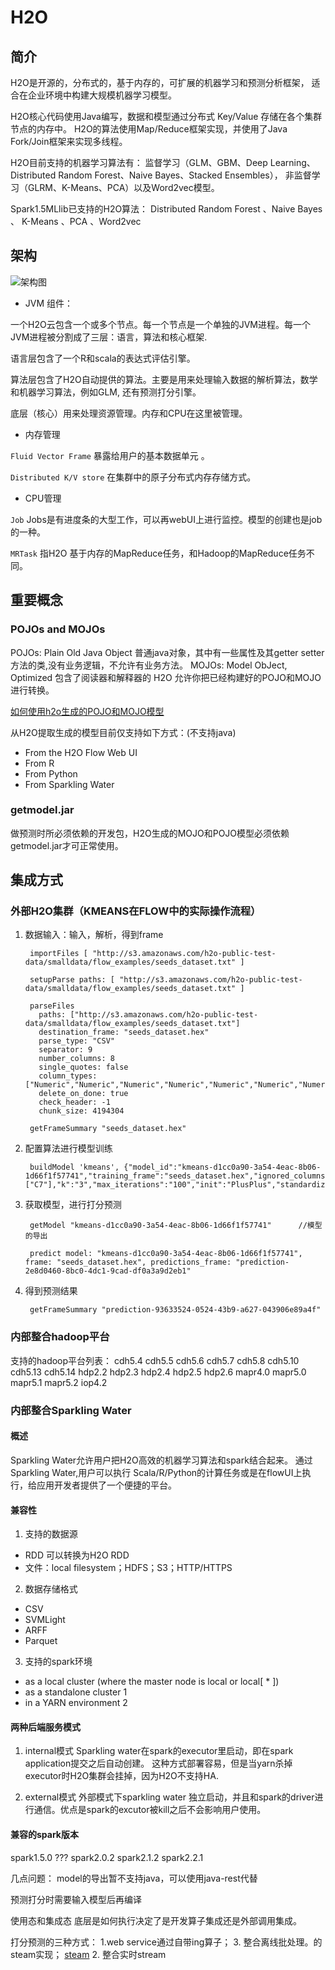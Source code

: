 # H2O

## 简介
H2O是开源的，分布式的，基于内存的，可扩展的机器学习和预测分析框架，
适合在企业环境中构建大规模机器学习模型。

H2O核心代码使用Java编写，数据和模型通过分布式 Key/Value 存储在各个集群节点的内存中。
H2O的算法使用Map/Reduce框架实现，并使用了Java Fork/Join框架来实现多线程。

H2O目前支持的机器学习算法有：
监督学习（GLM、GBM、Deep Learning、Distributed Random Forest、Naive Bayes、Stacked Ensembles），
非监督学习（GLRM、K-Means、PCA）以及Word2vec模型。

Spark1.5MLlib已支持的H2O算法：
Distributed Random Forest 、Naive Bayes 、 K-Means 、PCA 、Word2vec

## 架构
![架构图](http://docs.h2o.ai/h2o/latest-stable/h2o-docs/_images/h2o_stack.png)
* JVM 组件：

一个H2O云包含一个或多个节点。每一个节点是一个单独的JVM进程。每一个JVM进程被分割成了三层：语言，算法和核心框架.

语言层包含了一个R和scala的表达式评估引擎。

算法层包含了H2O自动提供的算法。主要是用来处理输入数据的解析算法，数学和机器学习算法，例如GLM, 还有预测打分引擎。

底层（核心）用来处理资源管理。内存和CPU在这里被管理。

* 内存管理

`Fluid Vector Frame` 暴露给用户的基本数据单元 。

`Distributed K/V store` 在集群中的原子分布式内存存储方式。 

* CPU管理

`Job` Jobs是有进度条的大型工作，可以再webUI上进行监控。模型的创建也是job的一种。

`MRTask` 指H2O 基于内存的MapReduce任务，和Hadoop的MapReduce任务不同。

## 重要概念

### POJOs and  MOJOs
POJOs: Plain Old Java Object  普通java对象，其中有一些属性及其getter setter方法的类,没有业务逻辑，不允许有业务方法。
MOJOs: Model ObJect, Optimized  包含了阅读器和解释器的
H2O 允许你把已经构建好的POJO和MOJO进行转换。

[如何使用h2o生成的POJO和MOJO模型](http://docs.h2o.ai/h2o/latest-stable/h2o-genmodel/javadoc/index.html)

从H2O提取生成的模型目前仅支持如下方式：(不支持java)
* From the H2O Flow Web UI
* From R
* From Python
* From Sparkling Water

### getmodel.jar
做预测时所必须依赖的开发包，H2O生成的MOJO和POJO模型必须依赖getmodel.jar才可正常使用。


## 集成方式

### 外部H2O集群（KMEANS在FLOW中的实际操作流程）
1. 数据输入：输入，解析，得到frame

        importFiles [ "http://s3.amazonaws.com/h2o-public-test-data/smalldata/flow_examples/seeds_dataset.txt" ]
        
        setupParse paths: [ "http://s3.amazonaws.com/h2o-public-test-data/smalldata/flow_examples/seeds_dataset.txt" ]
        
        parseFiles
          paths: ["http://s3.amazonaws.com/h2o-public-test-data/smalldata/flow_examples/seeds_dataset.txt"]
          destination_frame: "seeds_dataset.hex"
          parse_type: "CSV"
          separator: 9
          number_columns: 8
          single_quotes: false
          column_types: ["Numeric","Numeric","Numeric","Numeric","Numeric","Numeric","Numeric","Numeric"]
          delete_on_done: true
          check_header: -1
          chunk_size: 4194304
          
        getFrameSummary "seeds_dataset.hex"

2. 配置算法进行模型训练
    
        buildModel 'kmeans', {"model_id":"kmeans-d1cc0a90-3a54-4eac-8b06-1d66f1f57741","training_frame":"seeds_dataset.hex","ignored_columns":["C7"],"k":"3","max_iterations":"100","init":"PlusPlus","standardize":false,"seed":1425597869002366000}

3. 获取模型，进行打分预测
        
        getModel "kmeans-d1cc0a90-3a54-4eac-8b06-1d66f1f57741"      //模型的导出
        
        predict model: "kmeans-d1cc0a90-3a54-4eac-8b06-1d66f1f57741", frame: "seeds_dataset.hex", predictions_frame: "prediction-2e8d0460-8bc0-4dc1-9cad-df0a3a9d2eb1"
        
4. 得到预测结果

        getFrameSummary "prediction-93633524-0524-43b9-a627-043906e89a4f"


### 内部整合hadoop平台
支持的hadoop平台列表：
cdh5.4
cdh5.5
cdh5.6
cdh5.7
cdh5.8
cdh5.10
cdh5.13
cdh5.14
hdp2.2
hdp2.3
hdp2.4
hdp2.5
hdp2.6
mapr4.0
mapr5.0
mapr5.1
mapr5.2
iop4.2



### 内部整合Sparkling Water  
#### 概述

Sparkling Water允许用户把H2O高效的机器学习算法和spark结合起来。
通过Sparkling Water,用户可以执行 Scala/R/Python的计算任务或是在flowUI上执行，给应用开发者提供了一个便捷的平台。


#### 兼容性
1. 支持的数据源
  * RDD 可以转换为H2O RDD
  * 文件：local filesystem；HDFS；S3；HTTP/HTTPS
2. 数据存储格式
  * CSV
  * SVMLight
  * ARFF
  * Parquet
3. 支持的spark环境
  * as a local cluster (where the master node is local or local[ * ])
  * as a standalone cluster 1
  * in a YARN environment 2


#### 两种后端服务模式
1. internal模式
Sparkling water在spark的executor里启动，即在spark application提交之后自动创建。
这种方式部署容易，但是当yarn杀掉executor时H2O集群会挂掉，因为H2O不支持HA.

2. external模式
外部模式下sparkling water 独立启动，并且和spark的driver进行通信。优点是spark的excutor被kill之后不会影响用户使用。


#### 兼容的spark版本
spark1.5.0   ???
spark2.0.2
spark2.1.2
spark2.2.1





几点问题：
model的导出暂不支持java，可以使用java-rest代替

预测打分时需要输入模型后再编译



使用态和集成态
底层是如何执行决定了是开发算子集成还是外部调用集成。

打分预测的三种方式： 1.web service通过自带ing算子；   3. 整合离线批处理。的steam实现； [steam](https://www.jianshu.com/p/c158c4826c5d) 2. 整合实时stream